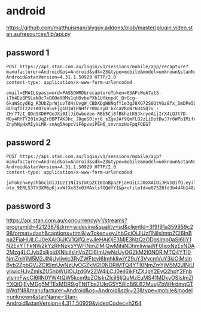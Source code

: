 # android

https://github.com/matthuisman/slyguy.addons/blob/master/plugin.video.stan.au/resources/lib/api.py

## password 1

~~~
POST https://api.stan.com.au/login/v1/sessions/mobile/app/recapture?manufacturer=Android&os=Android&sdk=23&type=mobile&model=unknown&stanName=Stan-Android&stanVersion=4.31.1.50929 HTTP/2.0
content-type: application/x-www-form-urlencoded

email=EMAIL&password=PASSOWRD&recaptureToken=03AFcWeA7atS-iTh4EzBP5LaNOc7xBOOe90Ms1qHOvbePXb1UfknpdC_BrGcg-6kaWScydKg_R3UbZprWjuvTd4sUvgW_CBDXDgWNNqfY1e3gJ8XG72S0QtVGz8fx_DmDPe5QGK2vpEhrCKTXLdT2jK9LcboGvnbrCtcQzMmp0HOpkxieHsurYtWwhIUzRuzsU1JRnmlwQLuwm_SEH-BUTqfIT22csKO7u95vFjg1U1WiFNHfrr0mLsyD_bZcaVRoNr6D45Q7v_-ZHr7TzI_QDdSXDHPOeJXi0IlJiGwboVeo-RBb5Cj8fBkhatK9JkryeALjIrX4LQJt7D-MGy4RYTY201mJqZrBBPTAKJhc_J8geSOlyj6_sZgeJAf9QmFLQ2zLiDptDwJ7r0WPb1MifrBHWMbyc1_k8tcPO6nIFtYP1I3OSpQJxG320xZzeecEUBHu6NTaSwOXVKPT_zcYxA-ZnyhNyHxMIyVLMR-snAq5AepcViF6pveiPEH6_snvnxzHoFpqFQEG7
~~~

## password 2

~~~
POST https://api.stan.com.au/login/v1/sessions/mobile/app?manufacturer=Android&os=Android&sdk=23&type=mobile&model=unknown&stanName=Stan-Android&stanVersion=4.31.1.50929 HTTP/2.0
content-type: application/x-www-form-urlencoded

jwToken=eyJhbGciOiJIUzI1NiIsImtpZCI6InBpa2FjaHUiLCJ0eXAiOiJKV1QifQ.eyJleHAiOjE3MjE3NzQzODQsImp0aSI6IjM2NDk1YjBjOWJiOTRjZGI4Y2RmOWVkNTk3OWI1MTIwIiwiaWF0IjoxNzExNDA2Mzg0LCJyb2xlIjoidXNlciIsInVpZCI6ImUwNzUyOGZkM2I0NDRiMTQ4YTI0NmZmYjM5M2JlNjUyIiwic3RyZWFtcyI6ImhkIiwiY29uY3VycmVuY3kiOjMsInByb2ZpbGVJZCI6ImUwNzUyOGZkM2I0NDRiMTQ4YTI0NmZmYjM5M2JlNjUyIiwicHJvZmlsZU5hbWUiOiJzdGV2ZW4iLCJ0eiI6IkFtZXJpY2EvQ2hpY2FnbyIsImFwcCI6IlN0YW4tQW5kcm9pZCIsInZlciI6IjQuMzEuMS41MDkyOSIsImZlYXQiOjEyMDg5MTExMDR9.-otn_9ERL537Y3XM6pKjxxWfXx83x03MAxlsfGQdfYI&profileId=e07528fd3b444b148a246ffb393be652
~~~

## password 3

https://api.stan.com.au/concurrency/v1/streams?programId=4212387&drm=widevine&quality=sd&clientId=3f9f91a359959c29&format=dash&captions=ttml&jwToken=eyJhbGciOiJIUzI1NiIsImtpZCI6InBpa2FjaHUiLCJ0eXAiOiJKV1QifQ.eyJleHAiOjE3MjE3NzQzODgsImp0aSI6IjY1N2ExYTFkNWZkYzRhNzk5YWFlNmZlMjQwMjhiNDhmIiwiaWF0IjoxNzExNDA2Mzg4LCJyb2xlIjoidXNlciIsInVpZCI6ImUwNzUyOGZkM2I0NDRiMTQ4YTI0NmZmYjM5M2JlNjUyIiwic3RyZWFtcyI6ImhkIiwiY29uY3VycmVuY3kiOjMsInByb2ZpbGVJZCI6ImUwNzUyOGZkM2I0NDRiMTQ4YTI0NmZmYjM5M2JlNjUyIiwicHJvZmlsZU5hbWUiOiJzdGV2ZW4iLCJ0eiI6IkFtZXJpY2EvQ2hpY2FnbyIsImFwcCI6IlN0YW4tQW5kcm9pZCIsInZlciI6IjQuMzEuMS41MDkyOSIsImZlYXQiOjEyMDg5MTExMDR9.gTNITbe2UIoG5Y58IcB6LB2MuujZbWHrdmqGTbWqfN8&manufacturer=Android&os=Android&sdk=23&type=mobile&model=unknown&stanName=Stan-Android&stanVersion=4.31.1.50929&videoCodec=h264
